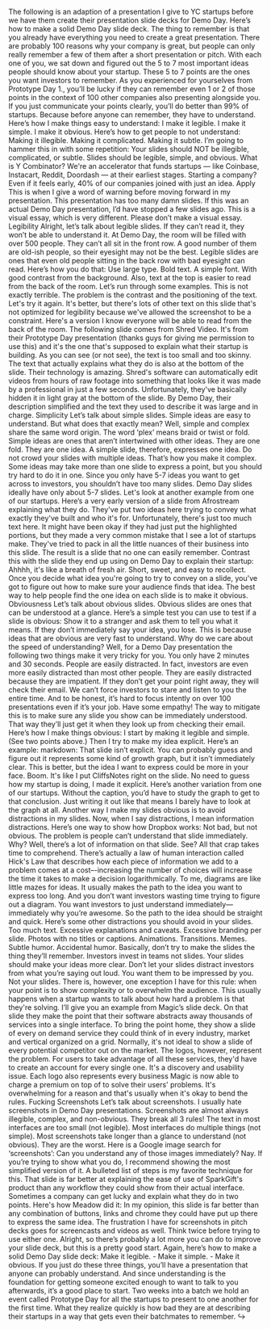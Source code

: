 The following is an adaption of a presentation I give to YC startups before we have them create their presentation slide decks for Demo Day.
Here’s how to make a solid Demo Day slide deck. The thing to remember is that you already have everything you need to create a great presentation.
There are probably 100 reasons why your company is great, but people can only really remember a few of them after a short presentation or pitch. With each one of you, we sat down and figured out the 5 to 7 most important ideas people should know about your startup. These 5 to 7 points are the ones you want investors to remember.
As you experienced for yourselves from Prototype Day 1., you’ll be lucky if they can remember even 1 or 2 of those points in the context of 100 other companies also presenting alongside you.
If you just communicate your points clearly, you’ll do better than 99% of startups. Because before anyone can remember, they have to understand. Here’s how I make things easy to understand:
I make it legible.
I make it simple.
I make it obvious.
Here’s how to get people to not understand:
Making it illegible.
Making it complicated.
Making it subtle.
I’m going to hammer this in with some repetition: Your slides should NOT be illegible, complicated, or subtle. Slides should be legible, simple, and obvious.
What is Y Combinator?
We're an accelerator that funds startups — like Coinbase, Instacart, Reddit, Doordash — at their earliest stages. Starting a company? Even if it feels early, 40% of our companies joined with just an idea.
Apply
This is when I give a word of warning before moving forward in my presentation. This presentation has too many damn slides. If this was an actual Demo Day presentation, I’d have stopped a few slides ago. This is a visual essay, which is very different. Please don’t make a visual essay.
Legibility
Alright, let’s talk about legible slides. If they can’t read it, they won’t be able to understand it. At Demo Day, the room will be filled with over 500 people. They can’t all sit in the front row. A good number of them are old-ish people, so their eyesight may not be the best.
Legible slides are ones that even old people sitting in the back row with bad eyesight can read. Here’s how you do that:
Use large type.
Bold text.
A simple font.
With good contrast from the background.
Also, text at the top is easier to read from the back of the room. Let’s run through some examples.
This is not exactly terrible. The problem is the contrast and the positioning of the text. Let's try it again.
It's better, but there's lots of other text on this slide that's not optimized for legibility because we've allowed the screenshot to be a constraint. Here's a version I know everyone will be able to read from the back of the room.
The following slide comes from Shred Video. It's from their Prototype Day presentation (thanks guys for giving me permission to use this) and it's the one that's supposed to explain what their startup is building.
As you can see (or not see), the text is too small and too skinny. The text that actually explains what they do is also at the bottom of the slide. Their technology is amazing. Shred's software can automatically edit videos from hours of raw footage into something that looks like it was made by a professional in just a few seconds. Unfortunately, they've basically hidden it in light gray at the bottom of the slide. By Demo Day, their description simplified and the text they used to describe it was large and in charge.
Simplicity
Let’s talk about simple slides. Simple ideas are easy to understand.
But what does that exactly mean? Well, simple and complex share the same word origin.
The word ‘plex’ means braid or twist or fold.
Simple ideas are ones that aren’t intertwined with other ideas. They are one fold. They are one idea. A simple slide, therefore, expresses one idea. Do not crowd your slides with multiple ideas. That’s how you make it complex. Some ideas may take more than one slide to express a point, but you should try hard to do it in one.
Since you only have 5-7 ideas you want to get across to investors, you shouldn’t have too many slides. Demo Day slides ideally have only about 5-7 slides.
Let's look at another example from one of our startups. Here’s a very early version of a slide from Afrostream explaining what they do.
They've put two ideas here trying to convey what exactly they've built and who it's for. Unfortunately, there's just too much text here. It might have been okay if they had just put the highlighted portions, but they made a very common mistake that I see a lot of startups make. They've tried to pack in all the little nuances of their business into this slide. The result is a slide that no one can easily remember.
Contrast this with the slide they end up using on Demo Day to explain their startup:
Ahhhh, it's like a breath of fresh air. Short, sweet, and easy to recollect. Once you decide what idea you're going to try to convey on a slide, you've got to figure out how to make sure your audience finds that idea. The best way to help people find the one idea on each slide is to make it obvious.
Obviousness
Let’s talk about obvious slides. Obvious slides are ones that can be understood at a glance. Here’s a simple test you can use to test if a slide is obvious: Show it to a stranger and ask them to tell you what it means. If they don’t immediately say your idea, you lose.
This is because ideas that are obvious are very fast to understand. Why do we care about the speed of understanding? Well, for a Demo Day presentation the following two things make it very tricky for you.
You only have 2 minutes and 30 seconds.
People are easily distracted.
In fact, investors are even more easily distracted than most other people. They are easily distracted because they are impatient. If they don’t get your point right away, they will check their email.
We can’t force investors to stare and listen to you the entire time. And to be honest, it’s hard to focus intently on over 100 presentations even if it’s your job. Have some empathy! The way to mitigate this is to make sure any slide you show can be immediately understood. That way they’ll just get it when they look up from checking their email.
Here’s how I make things obvious: I start by making it legible and simple. (See two points above.) Then I try to make my idea explicit. Here’s an example:
markdown: That slide isn’t explicit. You can probably guess and figure out it represents some kind of growth graph, but it isn’t immediately clear.
This is better, but the idea I want to express could be more in your face.
Boom. It's like I put CliffsNotes right on the slide. No need to guess how my startup is doing, I made it explicit. Here’s another variation from one of our startups.
Without the caption, you’d have to study the graph to get to that conclusion. Just writing it out like that means I barely have to look at the graph at all.
Another way I make my slides obvious is to avoid distractions in my slides. Now, when I say distractions, I mean information distractions. Here’s one way to show how Dropbox works:
Not bad, but not obvious. The problem is people can’t understand that slide immediately. Why? Well, there’s a lot of information on that slide. See?
All that crap takes time to comprehend. There’s actually a law of human interaction called Hick's Law that describes how each piece of information we add to a problem comes at a cost–-increasing the number of choices will increase the time it takes to make a decision logarithmically.
To me, diagrams are like little mazes for ideas. It usually makes the path to the idea you want to express too long. And you don’t want investors wasting time trying to figure out a diagram. You want investors to just understand immediately—immediately why you’re awesome. So the path to the idea should be straight and quick.
Here’s some other distractions you should avoid in your slides.
Too much text.
Excessive explanations and caveats.
Excessive branding per slide.
Photos with no titles or captions.
Animations.
Transitions.
Memes.
Subtle humor.
Accidental humor.
Basically, don’t try to make the slides the thing they’ll remember.
Investors invest in teams not slides. Your slides should make your ideas more clear. Don’t let your slides distract investors from what you’re saying out loud. You want them to be impressed by you. Not your slides.
There is, however, one exception I have for this rule: when your point is to show complexity or to overwhelm the audience. This usually happens when a startup wants to talk about how hard a problem is that they're solving. I’ll give you an example from Magic’s slide deck.
On that slide they make the point that their software abstracts away thousands of services into a single interface. To bring the point home, they show a slide of every on demand service they could think of in every industry, market and vertical organized on a grid.
Normally, it's not ideal to show a slide of every potential competitor out on the market. The logos, however, represent the problem. For users to take advantage of all these services, they'd have to create an account for every single one. It's a discovery and usability issue. Each logo also represents every business Magic is now able to charge a premium on top of to solve their users' problems. It's overwhelming for a reason and that's usually when it's okay to bend the rules.
Fucking Screenshots
Let’s talk about screenshots. I usually hate screenshots in Demo Day presentations. Screenshots are almost always illegible, complex, and non-obvious. They break all 3 rules! The text in most interfaces are too small (not legible). Most interfaces do multiple things (not simple). Most screenshots take longer than a glance to understand (not obvious). They are the worst.
Here is a Google image search for ‘screenshots’:
Can you understand any of those images immediately? Nay.
If you’re trying to show what you do, I recommend showing the most simplified version of it. A bulleted list of steps is my favorite technique for this.
That slide is far better at explaining the ease of use of SparkGift's product than any workflow they could show from their actual interface. Sometimes a company can get lucky and explain what they do in two points. Here's how Meadow did it:
In my opinion, this slide is far better than any combination of buttons, links and chrome they could have put up there to express the same idea.
The frustration I have for screenshots in pitch decks goes for screencasts and videos as well. Think twice before trying to use either one.
Alright, so there’s probably a lot more you can do to improve your slide deck, but this is a pretty good start. Again, here’s how to make a solid Demo Day slide deck:
Make it legible. - Make it simple. - Make it obvious.
If you just do these three things, you’ll have a presentation that anyone can probably understand. And since understanding is the foundation for getting someone excited enough to want to talk to you afterwards, it’s a good place to start.
Two weeks into a batch we hold an event called Prototype Day for all the startups to present to one another for the first time. What they realize quickly is how bad they are at describing their startups in a way that gets even their batchmates to remember. ↪